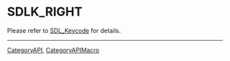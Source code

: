 # SDLK_RIGHT

Please refer to [SDL_Keycode](SDL_Keycode) for details.

----
[CategoryAPI](CategoryAPI), [CategoryAPIMacro](CategoryAPIMacro)

